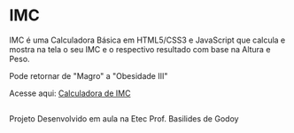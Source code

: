 #  IMC

IMC é uma Calculadora Básica em HTML5/CSS3 e JavaScript que calcula e mostra na tela o seu IMC e o respectivo resultado com base na Altura e Peso.

Pode retornar de "Magro" a "Obesidade III"

Acesse aqui: <a href="https://maycont-oliveira.github.io/IMC/">Calculadora de IMC</a>
##

Projeto Desenvolvido em aula na Etec Prof. Basilides de Godoy
